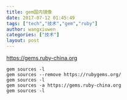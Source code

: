 ```yaml
---
title: gem国内镜像
date: 2017-07-12 01:45:49
tags: ["tech","技术","gem","ruby"]
author: wangxiuwen
categories: ["技术"]
layout: post
---
```


https://gems.ruby-china.org

	gem sources -l
	gem sources --remove https://rubygems.org/
	gem sources -l
	gem sources -a https://gems.ruby-china.org
	gem sources -l